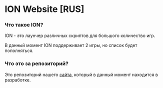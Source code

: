 # ION Website [RUS]

### Что такое ION?

ION - это лаунчер различных скриптов для большого количество игр.

В данный момент ION поддерживает 2 игры, но список будет пополняться.

### Что это за репозиторий?

Это репозиторий нашего [сайта](https://ion-app.vercel.app), который в данный момент находится в разработке.
